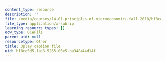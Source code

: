 ```yaml
---
content_type: resource
description: ''
file: /media/courses/14-01-principles-of-microeconomics-fall-2018/bf8ce5d51ad8526506e5ba348444d14f_BUnUOv_INyM.srt
file_type: application/x-subrip
learning_resource_types: []
ocw_type: OCWFile
parent_uid: null
resourcetype: Other
title: 3play caption file
uid: bf8ce5d5-1ad8-5265-06e5-ba348444d14f
---
```

